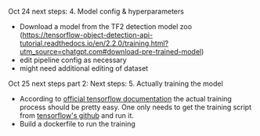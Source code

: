 Oct 24 next steps:
 4. Model config & hyperparameters
   - Download a model from the TF2 detection model zoo (https://tensorflow-object-detection-api-tutorial.readthedocs.io/en/2.2.0/training.html?utm_source=chatgpt.com#download-pre-trained-model)
   - edit pipeline config as necessary
   - might need additional editing of dataset

Oct 25 next steps part 2:
Next steps:
 5. Actually training the model
   - According to [official tensorflow documentation](https://tensorflow-object-detection-api-tutorial.readthedocs.io/en/2.2.0/training.html?utm_source=chatgpt.com#download-pre-trained-model) the actual training process should be pretty easy. One only needs to get the training script from [tensorflow's github](https://tensorflow-object-detection-api-tutorial.readthedocs.io/en/2.2.0/training.html) and run it.
   - Build a dockerfile to run the training
